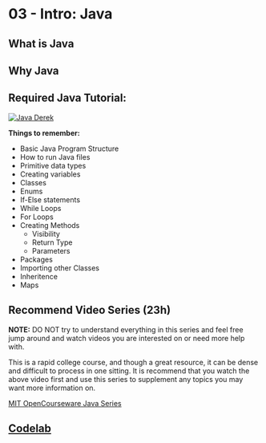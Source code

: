 # 03 - Intro: Java



## What is Java

## Why Java

## Required Java Tutorial:

[![Java Derek](https://img.youtube.com/vi/n-xAqcBCws4/default.jpg)](https://www.youtube.com/watch?v=n-xAqcBCws4)

**Things to remember:**

- Basic Java Program Structure
- How to run Java files
- Primitive data types
- Creating variables
- Classes
- Enums
- If-Else statements
- While Loops
- For Loops
- Creating Methods
  - Visibility
  - Return Type
  - Parameters
- Packages
- Importing other Classes
- Inheritence
- Maps

## Recommend Video Series (23h)

**NOTE:** DO NOT try to understand everything in this series and feel free
jump around and watch videos you are interested on or need more help with.

This is a rapid college course, and though a great resource, it can be
dense and difficult to process in one sitting. It is recommend that you watch
the above video first and use this series to supplement any topics you may
want more information on.

[MIT OpenCourseware Java Series](https://www.youtube.com/watch?v=k6U-i4gXkLM&list=PL0065A2C3177ACC8A&index=1)

## [Codelab](./code-lab/README.md)
